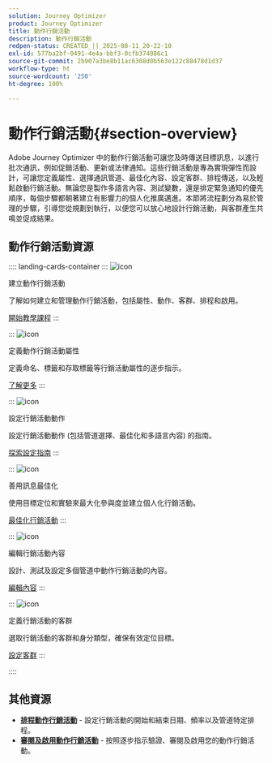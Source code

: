 ```yaml
---
solution: Journey Optimizer
product: Journey Optimizer
title: 動作行銷活動
description: 動作行銷活動
redpen-status: CREATED_||_2025-08-11_20-22-10
exl-id: 577ba2bf-0491-4e4a-bbf3-0cfb374086c1
source-git-commit: 2b907a3be8b11ac6308d0b563e122c88478d1d37
workflow-type: ht
source-wordcount: '250'
ht-degree: 100%

---
```


# 動作行銷活動{#section-overview}

Adobe Journey Optimizer 中的動作行銷活動可讓您及時傳送目標訊息，以進行批次通訊，例如促銷活動、更新或法律通知。這些行銷活動是專為實現彈性而設計，可讓您定義屬性、選擇通訊管道、最佳化內容、設定客群、排程傳送，以及輕鬆啟動行銷活動。無論您是製作多語言內容、測試變數，還是排定緊急通知的優先順序，每個步驟都朝著建立有影響力的個人化推廣邁進。本節將流程劃分為易於管理的步驟，引導您從規劃到執行，以便您可以放心地設計行銷活動，與客群產生共鳴並促成結果。

## 動作行銷活動資源

:::: landing-cards-container
:::
![icon](https://cdn.experienceleague.adobe.com/icons/circle-play.svg)

建立動作行銷活動

了解如何建立和管理動作行銷活動，包括屬性、動作、客群、排程和啟用。

[開始教學課程](../using/campaigns/create-campaign.md)
:::

:::
![icon](https://cdn.experienceleague.adobe.com/icons/gear.svg)

定義動作行銷活動屬性

定義命名、標籤和存取標籤等行銷活動屬性的逐步指示。

[了解更多](../using/campaigns/campaign-properties.md)
:::

:::
![icon](https://cdn.experienceleague.adobe.com/icons/list-check.svg)

設定行銷活動動作

設定行銷活動動作 (包括管道選擇、最佳化和多語言內容) 的指南。

[探索設定指南](../using/campaigns/campaign-action.md)
:::

:::
![icon](https://cdn.experienceleague.adobe.com/icons/bullseye.svg)

善用訊息最佳化

使用目標定位和實驗來最大化參與度並建立個人化行銷活動。

[最佳化行銷活動](../using/campaigns/campaigns-message-optimization.md)
:::

:::
![icon](https://cdn.experienceleague.adobe.com/icons/pencil-alt.svg)

編輯行銷活動內容

設計、測試及設定多個管道中動作行銷活動的內容。

[編輯內容](../using/campaigns/campaign-content.md)
:::

:::
![icon](https://cdn.experienceleague.adobe.com/icons/users.svg)

定義行銷活動的客群

選取行銷活動的客群和身分類型，確保有效定位目標。

[設定客群](../using/campaigns/campaign-audience.md)
:::

::::


## 其他資源

- **[排程動作行銷活動](../using/campaigns/campaign-schedule.md)** - 設定行銷活動的開始和結束日期、頻率以及管道特定排程。
- **[審閱及啟用動作行銷活動](../using/campaigns/review-activate-campaign.md)** - 按照逐步指示驗證、審閱及啟用您的動作行銷活動。
